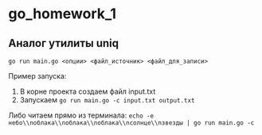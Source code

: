 # go_homework_1

## Аналог утилиты uniq

`go run main.go <опции> <файл_источник> <файл_для_записи>`

Пример запуска:
1. В корне проекта создаем файл input.txt
2. Запускаем `go run main.go -c input.txt output.txt`

Либо читаем прямо из терминала:
`echo -e небо\\nоблака\\nоблака\\nоблака\\nсолнце\\nзвезды | go run main.go -c`
